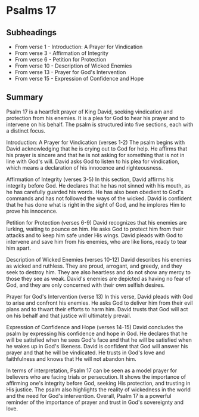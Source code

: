 # Psalms 17

## Subheadings

* From verse 1 - Introduction: A Prayer for Vindication
* From verse 3 - Affirmation of Integrity
* From verse 6 - Petition for Protection
* From verse 10 - Description of Wicked Enemies
* From verse 13 - Prayer for God's Intervention
* From verse 15 - Expression of Confidence and Hope

## Summary

Psalm 17 is a heartfelt prayer of King David, seeking vindication and protection from his enemies. It is a plea for God to hear his prayer and to intervene on his behalf. The psalm is structured into five sections, each with a distinct focus.

Introduction: A Prayer for Vindication (verses 1-2)
The psalm begins with David acknowledging that he is crying out to God for help. He affirms that his prayer is sincere and that he is not asking for something that is not in line with God's will. David asks God to listen to his plea for vindication, which means a declaration of his innocence and righteousness.

Affirmation of Integrity (verses 3-5)
In this section, David affirms his integrity before God. He declares that he has not sinned with his mouth, as he has carefully guarded his words. He has also been obedient to God's commands and has not followed the ways of the wicked. David is confident that he has done what is right in the sight of God, and he implores Him to prove his innocence.

Petition for Protection (verses 6-9)
David recognizes that his enemies are lurking, waiting to pounce on him. He asks God to protect him from their attacks and to keep him safe under His wings. David pleads with God to intervene and save him from his enemies, who are like lions, ready to tear him apart.

Description of Wicked Enemies (verses 10-12)
David describes his enemies as wicked and ruthless. They are proud, arrogant, and greedy, and they seek to destroy him. They are also heartless and do not show any mercy to those they see as weak. David's enemies are depicted as having no fear of God, and they are only concerned with their own selfish desires.

Prayer for God's Intervention (verse 13)
In this verse, David pleads with God to arise and confront his enemies. He asks God to deliver him from their evil plans and to thwart their efforts to harm him. David trusts that God will act on his behalf and that justice will ultimately prevail.

Expression of Confidence and Hope (verses 14-15)
David concludes the psalm by expressing his confidence and hope in God. He declares that he will be satisfied when he sees God's face and that he will be satisfied when he wakes up in God's likeness. David is confident that God will answer his prayer and that he will be vindicated. He trusts in God's love and faithfulness and knows that He will not abandon him.

In terms of interpretation, Psalm 17 can be seen as a model prayer for believers who are facing trials or persecution. It shows the importance of affirming one's integrity before God, seeking His protection, and trusting in His justice. The psalm also highlights the reality of wickedness in the world and the need for God's intervention. Overall, Psalm 17 is a powerful reminder of the importance of prayer and trust in God's sovereignty and love.